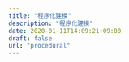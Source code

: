 ```yaml
---
title: "程序化建模"
description: "程序化建模"
date: 2020-01-11T14:09:21+09:00 
draft: false
url: "procedural"
---
```


